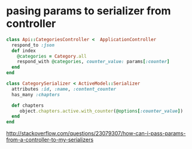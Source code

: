 
# pasing  params to serializer from controller

```ruby
class Api::CategoriesController <  ApplicationController
  respond_to :json
  def index
    @categories = Category.all
    respond_with @categories, counter_value: params[:counter]
  end
end

class CategorySerializer < ActiveModel::Serializer
  attributes :id, :name, :content_counter
  has_many :chapters

  def chapters
     object.chapters.active.with_counter(@options[:counter_value])
  end
end
```

http://stackoverflow.com/questions/23079307/how-can-i-pass-params-from-a-controller-to-my-serializers
